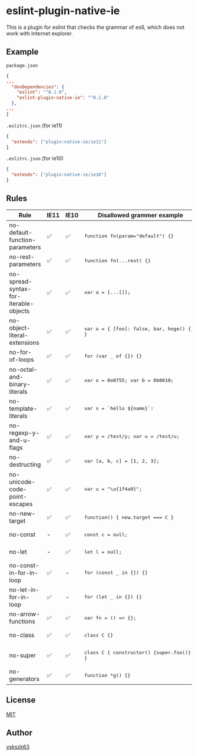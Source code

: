 # eslint-plugin-native-ie

This is a plugin for eslint that checks the grammar of es6, which does not work with Internet explorer.

## Example

`package.json`

```json
{
...
  "devDependencies": {
    "eslint": "^8.1.0",
    "eslint-plugin-native-ie": "^0.1.0"
  },
...
}
```

`.eslitrc.json` (for ie11)

```json
{
  "extends": ["plugin:native-ie/ie11"]
}
```

`.eslitrc.json` (for ie10)

```json
{
  "extends": ["plugin:native-ie/ie10"]
}
```

## Rules

Rule                                  | IE11 | IE10 | Disallowed grammer example
--------------------------------------|------|------|---------------------------
no-default-function-parameters        | ✅   | ✅   | <pre lang="javascript">function fn(param="default") {}</pre>
no-rest-parameters                    | ✅   | ✅   | <pre lang="javascript">function fn(...rest) {}</pre>
no-spread-syntax-for-iterable-objects | ✅   | ✅   | <pre lang="javascript">var a = [...[]];</pre>
no-object-literal-extensions          | ✅   | ✅   | <pre lang="javascript">var o = { [foo]: false, bar, hoge() {}, }</pre>
no-for-of-loops                       | ✅   | ✅   | <pre lang="javascript">for (var _ of {}) {}</pre>
no-octal-and-binary-literals          | ✅   | ✅   | <pre lang="javascript">var o = 0o0755; var b = 0b0010;</pre>
no-template-literals                  | ✅   | ✅   | <pre lang="javascript">var s = \`hello ${name}\`:</pre>
no-regexp-y-and-u-flags               | ✅   | ✅   | <pre lang="javascript">var y = /test/y; var u = /test/u;</pre>
no-destructing                        | ✅   | ✅   | <pre lang="javascript">var [a, b, c] = [1, 2, 3];</pre>
no-unicode-code-point-escapes         | ✅   | ✅   | <pre lang="javascript">var u = "\u{1f4a9}";</pre>
no-new-target                         | ✅   | ✅   | <pre lang="javascript">function() { new.target === C }</pre>
no-const                              | -    | ✅   | <pre lang="javascript">const c = null;</pre>
no-let                                | -    | ✅   | <pre lang="javascript">let l = null;</pre>
no-const-in-for-in-loop               | ✅   | -    | <pre lang="javascript">for (const _ in {}) {}</pre>
no-let-in-for-in-loop                 | ✅   | -    | <pre lang="javascript">for (let _ in {}) {}</pre>
no-arrow-functions                    | ✅   | ✅   | <pre lang="javascript">var fn = () => {};</pre>
no-class                              | ✅   | ✅   | <pre lang="javascript">class C {}</pre>
no-super                              | ✅   | ✅   | <pre lang="javascript">class C { constructor() {super.foo()} }</pre>
no-generators                         | ✅   | ✅   | <pre lang="javascript">function \*g() {}</pre>

## License

[MIT](LICENSE)

## Author

[yskszk63](https://github.com/yskszk63)
